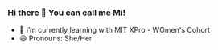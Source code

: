### Hi there 👋 You can call me Mi!


- 🌱 I’m currently learning with MIT XPro - WOmen's Cohort
- 😄 Pronouns: She/Her



